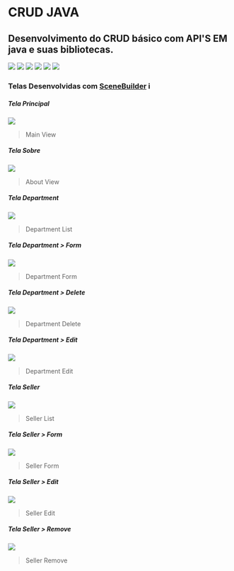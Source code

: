 # CRUD JAVA

## Desenvolvimento do CRUD básico com API'S EM java e suas bibliotecas.
 

![](https://img.shields.io/github/stars/pandao/editor.md.svg) ![](https://img.shields.io/github/forks/pandao/editor.md.svg) ![](https://img.shields.io/github/tag/pandao/editor.md.svg) ![](https://img.shields.io/github/release/pandao/editor.md.svg) ![](https://img.shields.io/github/issues/pandao/editor.md.svg) ![](https://img.shields.io/bower/v/editor.md.svg)


### Telas Desenvolvidas com [SceneBuilder](https://gluonhq.com/products/scene-builder/) ℹ

##### Tela Principal

![](Program/imgs/MainVIew.jpg)

> Main View

##### Tela Sobre

![](Program/imgs/About.jpg)

> About View


##### Tela Department

![](Program/imgs/Department/DepartmentList.jpg)

> Department List

##### Tela Department > Form 

![](Program/imgs/Department/Department_Form.jpg)

> Department Form

##### Tela Department > Delete

![](Program/imgs/Department/Department_Delete.jpg)

> Department Delete


##### Tela Department > Edit

![](Program/imgs/Department/Department_Edit.jpg)

> Department Edit

##### Tela Seller 

![](Program/imgs/Seller/Seller_List.jpg)

> Seller List

##### Tela Seller > Form

![](Program/imgs/Seller/Seller_Form.jpg)

> Seller Form

##### Tela Seller > Edit

![](Program/imgs/Seller/Seller_Edit.jpg)

> Seller Edit


##### Tela Seller > Remove

![](Program/imgs/Seller/Seller_Remove.jpg)

> Seller Remove




